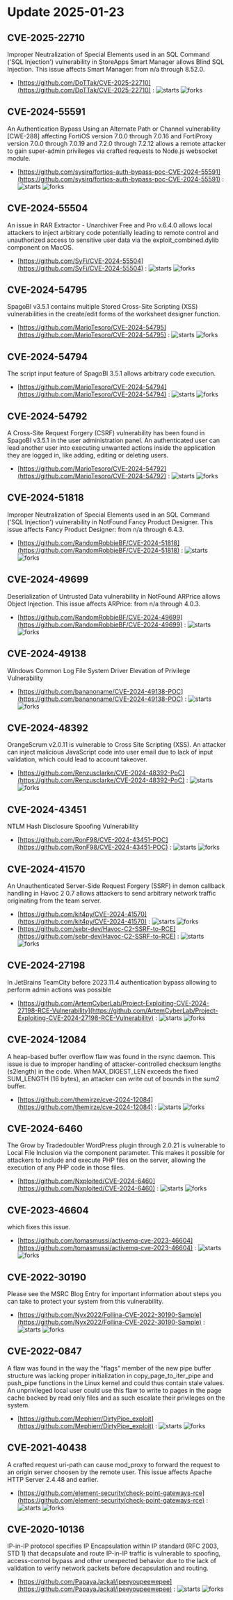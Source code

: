 # Update 2025-01-23
## CVE-2025-22710
 Improper Neutralization of Special Elements used in an SQL Command ('SQL Injection') vulnerability in StoreApps Smart Manager allows Blind SQL Injection. This issue affects Smart Manager: from n/a through 8.52.0.

- [https://github.com/DoTTak/CVE-2025-22710](https://github.com/DoTTak/CVE-2025-22710) :  ![starts](https://img.shields.io/github/stars/DoTTak/CVE-2025-22710.svg) ![forks](https://img.shields.io/github/forks/DoTTak/CVE-2025-22710.svg)


## CVE-2024-55591
 An Authentication Bypass Using an Alternate Path or Channel vulnerability [CWE-288] affecting FortiOS version 7.0.0 through 7.0.16 and FortiProxy version 7.0.0 through 7.0.19 and 7.2.0 through 7.2.12 allows a remote attacker to gain super-admin privileges via crafted requests to Node.js websocket module.

- [https://github.com/sysirq/fortios-auth-bypass-poc-CVE-2024-55591](https://github.com/sysirq/fortios-auth-bypass-poc-CVE-2024-55591) :  ![starts](https://img.shields.io/github/stars/sysirq/fortios-auth-bypass-poc-CVE-2024-55591.svg) ![forks](https://img.shields.io/github/forks/sysirq/fortios-auth-bypass-poc-CVE-2024-55591.svg)


## CVE-2024-55504
 An issue in RAR Extractor - Unarchiver Free and Pro v.6.4.0 allows local attackers to inject arbitrary code potentially leading to remote control and unauthorized access to sensitive user data via the exploit_combined.dylib component on MacOS.

- [https://github.com/SyFi/CVE-2024-55504](https://github.com/SyFi/CVE-2024-55504) :  ![starts](https://img.shields.io/github/stars/SyFi/CVE-2024-55504.svg) ![forks](https://img.shields.io/github/forks/SyFi/CVE-2024-55504.svg)


## CVE-2024-54795
 SpagoBI v3.5.1 contains multiple Stored Cross-Site Scripting (XSS) vulnerabilities in the create/edit forms of the worksheet designer function.

- [https://github.com/MarioTesoro/CVE-2024-54795](https://github.com/MarioTesoro/CVE-2024-54795) :  ![starts](https://img.shields.io/github/stars/MarioTesoro/CVE-2024-54795.svg) ![forks](https://img.shields.io/github/forks/MarioTesoro/CVE-2024-54795.svg)


## CVE-2024-54794
 The script input feature of SpagoBI 3.5.1 allows arbitrary code execution.

- [https://github.com/MarioTesoro/CVE-2024-54794](https://github.com/MarioTesoro/CVE-2024-54794) :  ![starts](https://img.shields.io/github/stars/MarioTesoro/CVE-2024-54794.svg) ![forks](https://img.shields.io/github/forks/MarioTesoro/CVE-2024-54794.svg)


## CVE-2024-54792
 A Cross-Site Request Forgery (CSRF) vulnerability has been found in SpagoBI v3.5.1 in the user administration panel. An authenticated user can lead another user into executing unwanted actions inside the application they are logged in, like adding, editing or deleting users.

- [https://github.com/MarioTesoro/CVE-2024-54792](https://github.com/MarioTesoro/CVE-2024-54792) :  ![starts](https://img.shields.io/github/stars/MarioTesoro/CVE-2024-54792.svg) ![forks](https://img.shields.io/github/forks/MarioTesoro/CVE-2024-54792.svg)


## CVE-2024-51818
 Improper Neutralization of Special Elements used in an SQL Command ('SQL Injection') vulnerability in NotFound Fancy Product Designer. This issue affects Fancy Product Designer: from n/a through 6.4.3.

- [https://github.com/RandomRobbieBF/CVE-2024-51818](https://github.com/RandomRobbieBF/CVE-2024-51818) :  ![starts](https://img.shields.io/github/stars/RandomRobbieBF/CVE-2024-51818.svg) ![forks](https://img.shields.io/github/forks/RandomRobbieBF/CVE-2024-51818.svg)


## CVE-2024-49699
 Deserialization of Untrusted Data vulnerability in NotFound ARPrice allows Object Injection. This issue affects ARPrice: from n/a through 4.0.3.

- [https://github.com/RandomRobbieBF/CVE-2024-49699](https://github.com/RandomRobbieBF/CVE-2024-49699) :  ![starts](https://img.shields.io/github/stars/RandomRobbieBF/CVE-2024-49699.svg) ![forks](https://img.shields.io/github/forks/RandomRobbieBF/CVE-2024-49699.svg)


## CVE-2024-49138
 Windows Common Log File System Driver Elevation of Privilege Vulnerability

- [https://github.com/bananoname/CVE-2024-49138-POC](https://github.com/bananoname/CVE-2024-49138-POC) :  ![starts](https://img.shields.io/github/stars/bananoname/CVE-2024-49138-POC.svg) ![forks](https://img.shields.io/github/forks/bananoname/CVE-2024-49138-POC.svg)


## CVE-2024-48392
 OrangeScrum v2.0.11 is vulnerable to Cross Site Scripting (XSS). An attacker can inject malicious JavaScript code into user email due to lack of input validation, which could lead to account takeover.

- [https://github.com/Renzusclarke/CVE-2024-48392-PoC](https://github.com/Renzusclarke/CVE-2024-48392-PoC) :  ![starts](https://img.shields.io/github/stars/Renzusclarke/CVE-2024-48392-PoC.svg) ![forks](https://img.shields.io/github/forks/Renzusclarke/CVE-2024-48392-PoC.svg)


## CVE-2024-43451
 NTLM Hash Disclosure Spoofing Vulnerability

- [https://github.com/RonF98/CVE-2024-43451-POC](https://github.com/RonF98/CVE-2024-43451-POC) :  ![starts](https://img.shields.io/github/stars/RonF98/CVE-2024-43451-POC.svg) ![forks](https://img.shields.io/github/forks/RonF98/CVE-2024-43451-POC.svg)


## CVE-2024-41570
 An Unauthenticated Server-Side Request Forgery (SSRF) in demon callback handling in Havoc 2 0.7 allows attackers to send arbitrary network traffic originating from the team server.

- [https://github.com/kit4py/CVE-2024-41570](https://github.com/kit4py/CVE-2024-41570) :  ![starts](https://img.shields.io/github/stars/kit4py/CVE-2024-41570.svg) ![forks](https://img.shields.io/github/forks/kit4py/CVE-2024-41570.svg)
- [https://github.com/sebr-dev/Havoc-C2-SSRF-to-RCE](https://github.com/sebr-dev/Havoc-C2-SSRF-to-RCE) :  ![starts](https://img.shields.io/github/stars/sebr-dev/Havoc-C2-SSRF-to-RCE.svg) ![forks](https://img.shields.io/github/forks/sebr-dev/Havoc-C2-SSRF-to-RCE.svg)


## CVE-2024-27198
 In JetBrains TeamCity before 2023.11.4 authentication bypass allowing to perform admin actions was possible

- [https://github.com/ArtemCyberLab/Project-Exploiting-CVE-2024-27198-RCE-Vulnerability](https://github.com/ArtemCyberLab/Project-Exploiting-CVE-2024-27198-RCE-Vulnerability) :  ![starts](https://img.shields.io/github/stars/ArtemCyberLab/Project-Exploiting-CVE-2024-27198-RCE-Vulnerability.svg) ![forks](https://img.shields.io/github/forks/ArtemCyberLab/Project-Exploiting-CVE-2024-27198-RCE-Vulnerability.svg)


## CVE-2024-12084
 A heap-based buffer overflow flaw was found in the rsync daemon. This issue is due to improper handling of attacker-controlled checksum lengths (s2length) in the code. When MAX_DIGEST_LEN exceeds the fixed SUM_LENGTH (16 bytes), an attacker can write out of bounds in the sum2 buffer.

- [https://github.com/themirze/cve-2024-12084](https://github.com/themirze/cve-2024-12084) :  ![starts](https://img.shields.io/github/stars/themirze/cve-2024-12084.svg) ![forks](https://img.shields.io/github/forks/themirze/cve-2024-12084.svg)


## CVE-2024-6460
 The Grow by Tradedoubler  WordPress plugin through 2.0.21 is vulnerable to Local File Inclusion via the component parameter. This makes it possible for attackers to include and execute PHP files on the server, allowing the execution of any PHP code in those files.

- [https://github.com/Nxploited/CVE-2024-6460](https://github.com/Nxploited/CVE-2024-6460) :  ![starts](https://img.shields.io/github/stars/Nxploited/CVE-2024-6460.svg) ![forks](https://img.shields.io/github/forks/Nxploited/CVE-2024-6460.svg)


## CVE-2023-46604
which fixes this issue.

- [https://github.com/tomasmussi/activemq-cve-2023-46604](https://github.com/tomasmussi/activemq-cve-2023-46604) :  ![starts](https://img.shields.io/github/stars/tomasmussi/activemq-cve-2023-46604.svg) ![forks](https://img.shields.io/github/forks/tomasmussi/activemq-cve-2023-46604.svg)


## CVE-2022-30190
Please see the MSRC Blog Entry for important information about steps you can take to protect your system from this vulnerability.

- [https://github.com/Nyx2022/Follina-CVE-2022-30190-Sample](https://github.com/Nyx2022/Follina-CVE-2022-30190-Sample) :  ![starts](https://img.shields.io/github/stars/Nyx2022/Follina-CVE-2022-30190-Sample.svg) ![forks](https://img.shields.io/github/forks/Nyx2022/Follina-CVE-2022-30190-Sample.svg)


## CVE-2022-0847
 A flaw was found in the way the "flags" member of the new pipe buffer structure was lacking proper initialization in copy_page_to_iter_pipe and push_pipe functions in the Linux kernel and could thus contain stale values. An unprivileged local user could use this flaw to write to pages in the page cache backed by read only files and as such escalate their privileges on the system.

- [https://github.com/Mephierr/DirtyPipe_exploit](https://github.com/Mephierr/DirtyPipe_exploit) :  ![starts](https://img.shields.io/github/stars/Mephierr/DirtyPipe_exploit.svg) ![forks](https://img.shields.io/github/forks/Mephierr/DirtyPipe_exploit.svg)


## CVE-2021-40438
 A crafted request uri-path can cause mod_proxy to forward the request to an origin server choosen by the remote user. This issue affects Apache HTTP Server 2.4.48 and earlier.

- [https://github.com/element-security/check-point-gateways-rce](https://github.com/element-security/check-point-gateways-rce) :  ![starts](https://img.shields.io/github/stars/element-security/check-point-gateways-rce.svg) ![forks](https://img.shields.io/github/forks/element-security/check-point-gateways-rce.svg)


## CVE-2020-10136
 IP-in-IP protocol specifies IP Encapsulation within IP standard (RFC 2003, STD 1) that decapsulate and route IP-in-IP traffic is vulnerable to spoofing, access-control bypass and other unexpected behavior due to the lack of validation to verify network packets before decapsulation and routing.

- [https://github.com/PapayaJackal/ipeeyoupeewepee](https://github.com/PapayaJackal/ipeeyoupeewepee) :  ![starts](https://img.shields.io/github/stars/PapayaJackal/ipeeyoupeewepee.svg) ![forks](https://img.shields.io/github/forks/PapayaJackal/ipeeyoupeewepee.svg)


